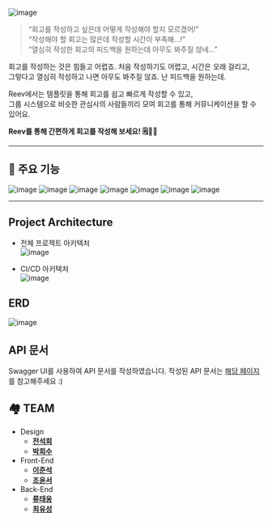 ![image](https://github.com/user-attachments/assets/253e7f34-0604-46ed-8c94-e103eadf1c68)

> “회고를 작성하고 싶은데 어떻게 작성해야 할지 모르겠어!”  
> “작성해야 할 회고는 많은데 작성할 시간이 부족해...!”  
> “열심히 작성한 회고의 피드백을 원하는데 아무도 봐주질 않네...”

회고를 작성하는 것은 힘들고 어렵죠. 처음 작성하기도 어렵고, 시간은 오래 걸리고,  
그렇다고 열심히 작성하고 나면 아무도 봐주질 않죠. 난 피드백을 원하는데.

Reev에서는 템플릿을 통해 회고를 쉽고 빠르게 작성할 수 있고,  
그룹 시스템으로 비슷한 관심사의 사람들끼리 모여 회고를 통해 커뮤니케이션을 할 수 있어요.

**Reev를 통해 간편하게 회고를 작성해 보세요! 🗒️🧡💙**

---

## 🎨 주요 기능

![image](https://github.com/user-attachments/assets/f497cd23-6c2e-43ee-bde4-92fe1ef80c31)
![image](https://github.com/user-attachments/assets/e824790f-8afd-4772-8b4e-feb20fbfc5d0)
![image](https://github.com/user-attachments/assets/5a854d7e-14d2-4d44-b7d4-50f94400b8b2)
![image](https://github.com/user-attachments/assets/38e5a8d4-2029-46b1-b430-2ab59dbc4b96)
![image](https://github.com/user-attachments/assets/acdc6845-f395-4122-8bfe-46bc278d253c)
![image](https://github.com/user-attachments/assets/973b27c9-5fa7-4ef5-a7aa-b6cc925baf83)
![image](https://github.com/user-attachments/assets/019bdea3-2a4c-40e2-9556-0557f9b32651)

---

## Project Architecture

* 전체 프로젝트 아키텍처  
![image](https://github.com/user-attachments/assets/42913131-089b-4e6d-b2ab-4a76a2fa7e2f)

* CI/CD 아키텍처  
![image](https://github.com/user-attachments/assets/bd7b0235-7285-4151-a879-0d5ad294d6bd)

## ERD

![image](https://github.com/user-attachments/assets/9633604c-da83-4b05-93e7-eae4092b9580)

## API 문서

Swagger UI를 사용하여 API 문서를 작성하였습니다.
작성된 API 문서는 [해당 페이지](https://api.reev.kr/swagger-ui/index.html)를 참고해주세요 :)

## 🏘️ TEAM
* Design
  * [**전석희**](https://brunch.co.kr/@hilda)
  * [**박희수**](https://www.behance.net/xvsqhc7xvv03fa)
* Front-End
  * [**이준석**](https://github.com/leeleeleeleejun)
  * [**조윤서**](https://github.com/yoonncho)
* Back-End
  * [**류태웅**](https://github.com/RTUnu12)
  * [**최유성**](https://github.com/youcastle03)

